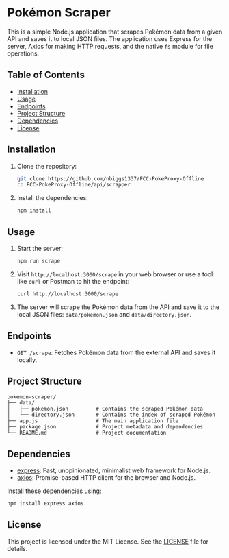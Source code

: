 
# Pokémon Scraper

This is a simple Node.js application that scrapes Pokémon data from a given API and saves it to local JSON files. The application uses Express for the server, Axios for making HTTP requests, and the native `fs` module for file operations.

## Table of Contents
- [Installation](#installation)
- [Usage](#usage)
- [Endpoints](#endpoints)
- [Project Structure](#project-structure)
- [Dependencies](#dependencies)
- [License](#license)

## Installation

1. Clone the repository:
    ```sh
    git clone https://github.com/nbiggs1337/FCC-PokeProxy-Offline
    cd FCC-PokeProxy-Offline/api/scrapper
    ```

2. Install the dependencies:
    ```sh
    npm install
    ```

## Usage

1. Start the server:
    ```sh
    npm run scrape
    ```

2. Visit `http://localhost:3000/scrape` in your web browser or use a tool like `curl` or Postman to hit the endpoint:
    ```sh
    curl http://localhost:3000/scrape
    ```

3. The server will scrape the Pokémon data from the API and save it to the local JSON files: `data/pokemon.json` and `data/directory.json`.

## Endpoints

- `GET /scrape`: Fetches Pokémon data from the external API and saves it locally.

## Project Structure

```
pokemon-scraper/
├── data/
│   ├── pokemon.json         # Contains the scraped Pokémon data
│   └── directory.json       # Contains the index of scraped Pokémon
├── app.js                   # The main application file
├── package.json             # Project metadata and dependencies
└── README.md                # Project documentation
```

## Dependencies

- [express](https://www.npmjs.com/package/express): Fast, unopinionated, minimalist web framework for Node.js.
- [axios](https://www.npmjs.com/package/axios): Promise-based HTTP client for the browser and Node.js.

Install these dependencies using:
```sh
npm install express axios
```

## License

This project is licensed under the MIT License. See the [LICENSE](LICENSE) file for details.
